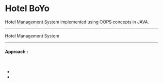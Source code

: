 # Hotel BoYo
Hotel Management System implemented using OOPS concepts in JAVA.
____
Hotel Management System 

____

#### Approach  :


</br>

* 

* 
